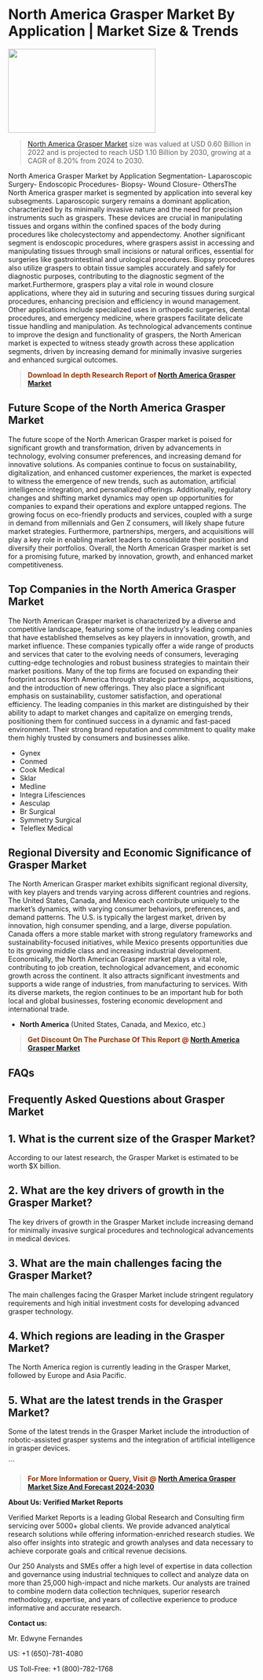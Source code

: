 <p><h1>North America Grasper Market By Application | Market Size & Trends</h1><p><img class="aligncenter size-medium wp-image-105565" src="https://ffe5etoiles.com/wp-content/uploads/2025/01/MST7-300x171.png" alt="" width="300" height="171" /></p><blockquote><p><a href="https://www.verifiedmarketreports.com/download-sample/?rid=531338&utm_source=Github-NA&utm_medium=352" target="_blank">North America Grasper Market</a> size was valued at USD 0.60 Billion in 2022 and is projected to reach USD 1.10 Billion by 2030, growing at a CAGR of 8.20% from 2024 to 2030.</p></blockquote>North America Grasper Market by Application Segmentation- Laparoscopic Surgery- Endoscopic Procedures- Biopsy- Wound Closure- OthersThe North America grasper market is segmented by application into several key subsegments. Laparoscopic surgery remains a dominant application, characterized by its minimally invasive nature and the need for precision instruments such as graspers. These devices are crucial in manipulating tissues and organs within the confined spaces of the body during procedures like cholecystectomy and appendectomy. Another significant segment is endoscopic procedures, where graspers assist in accessing and manipulating tissues through small incisions or natural orifices, essential for surgeries like gastrointestinal and urological procedures. Biopsy procedures also utilize graspers to obtain tissue samples accurately and safely for diagnostic purposes, contributing to the diagnostic segment of the market.Furthermore, graspers play a vital role in wound closure applications, where they aid in suturing and securing tissues during surgical procedures, enhancing precision and efficiency in wound management. Other applications include specialized uses in orthopedic surgeries, dental procedures, and emergency medicine, where graspers facilitate delicate tissue handling and manipulation. As technological advancements continue to improve the design and functionality of graspers, the North American market is expected to witness steady growth across these application segments, driven by increasing demand for minimally invasive surgeries and enhanced surgical outcomes.</p><blockquote><p><span style="color: #993300;"><strong>Download In depth Research Report of <a href="https://www.verifiedmarketreports.com/download-sample/?rid=531338&utm_source=Github-NA&utm_medium=352">North America Grasper Market</a></strong></span></p></blockquote><h2>Future Scope of the North America Grasper Market</h2><p>The future scope of the North American Grasper market is poised for significant growth and transformation, driven by advancements in technology, evolving consumer preferences, and increasing demand for innovative solutions. As companies continue to focus on sustainability, digitalization, and enhanced customer experiences, the market is expected to witness the emergence of new trends, such as automation, artificial intelligence integration, and personalized offerings. Additionally, regulatory changes and shifting market dynamics may open up opportunities for companies to expand their operations and explore untapped regions. The growing focus on eco-friendly products and services, coupled with a surge in demand from millennials and Gen Z consumers, will likely shape future market strategies. Furthermore, partnerships, mergers, and acquisitions will play a key role in enabling market leaders to consolidate their position and diversify their portfolios. Overall, the North American Grasper market is set for a promising future, marked by innovation, growth, and enhanced market competitiveness.</p><h2>Top Companies in the North America Grasper Market</h2><p>The North American Grasper market is characterized by a diverse and competitive landscape, featuring some of the industry's leading companies that have established themselves as key players in innovation, growth, and market influence. These companies typically offer a wide range of products and services that cater to the evolving needs of consumers, leveraging cutting-edge technologies and robust business strategies to maintain their market positions. Many of the top firms are focused on expanding their footprint across North America through strategic partnerships, acquisitions, and the introduction of new offerings. They also place a significant emphasis on sustainability, customer satisfaction, and operational efficiency. The leading companies in this market are distinguished by their ability to adapt to market changes and capitalize on emerging trends, positioning them for continued success in a dynamic and fast-paced environment. Their strong brand reputation and commitment to quality make them highly trusted by consumers and businesses alike.</p><p><ul><li>Gynex </li><li> Conmed </li><li> Cook Medical </li><li> Sklar </li><li> Medline </li><li> Integra Lifesciences </li><li> Aesculap </li><li> Br Surgical </li><li> Symmetry Surgical </li><li> Teleflex Medical</li></ul></p><h2>Regional Diversity and Economic Significance of Grasper Market</h2><p>The North American Grasper market exhibits significant regional diversity, with key players and trends varying across different countries and regions. The United States, Canada, and Mexico each contribute uniquely to the market’s dynamics, with varying consumer behaviors, preferences, and demand patterns. The U.S. is typically the largest market, driven by innovation, high consumer spending, and a large, diverse population. Canada offers a more stable market with strong regulatory frameworks and sustainability-focused initiatives, while Mexico presents opportunities due to its growing middle class and increasing industrial development. Economically, the North American Grasper market plays a vital role, contributing to job creation, technological advancement, and economic growth across the continent. It also attracts significant investments and supports a wide range of industries, from manufacturing to services. With its diverse markets, the region continues to be an important hub for both local and global businesses, fostering economic development and international trade.</p><ul> <li><strong>North America</strong> (United States, Canada, and Mexico, etc.)</li></ul><blockquote><p><span style="color: #993300;"><strong>Get Discount On The Purchase Of This Report @ <a href="https://www.verifiedmarketreports.com/ask-for-discount/?rid=531338&utm_source=Github-NA&utm_medium=352">North America Grasper Market</a></strong></span></p></blockquote><h2>FAQs</h2><p> <h2>Frequently Asked Questions about Grasper Market</h1> <h2>1. What is the current size of the Grasper Market?</div><div></h2> <p>According to our latest research, the Grasper Market is estimated to be worth $X billion.</p> <h2>2. What are the key drivers of growth in the Grasper Market?</div><div></h2> <p>The key drivers of growth in the Grasper Market include increasing demand for minimally invasive surgical procedures and technological advancements in medical devices.</p> <h2>3. What are the main challenges facing the Grasper Market?</div><div></h2> <p>The main challenges facing the Grasper Market include stringent regulatory requirements and high initial investment costs for developing advanced grasper technology.</p> <h2>4. Which regions are leading in the Grasper Market?</div><div></h2> <p>The North America region is currently leading in the Grasper Market, followed by Europe and Asia Pacific.</p> <h2>5. What are the latest trends in the Grasper Market?</div><div></h2> <p>Some of the latest trends in the Grasper Market include the introduction of robotic-assisted grasper systems and the integration of artificial intelligence in grasper devices.</p> <!-- Repeat for remaining FAQs and answers --></body></html>```</p><blockquote><p><span style="color: #993300;"><strong>For More Information or Query, Visit @ <a href="https://www.verifiedmarketreports.com/product/grasper-market/">North America Grasper Market Size And Forecast 2024-2030</a></strong></span></p></blockquote><p><strong>About Us: Verified Market Reports</strong></p><p>Verified Market Reports is a leading Global Research and Consulting firm servicing over 5000+ global clients. We provide advanced analytical research solutions while offering information-enriched research studies. We also offer insights into strategic and growth analyses and data necessary to achieve corporate goals and critical revenue decisions.</p><p>Our 250 Analysts and SMEs offer a high level of expertise in data collection and governance using industrial techniques to collect and analyze data on more than 25,000 high-impact and niche markets. Our analysts are trained to combine modern data collection techniques, superior research methodology, expertise, and years of collective experience to produce informative and accurate research.</p><p><strong>Contact us:</strong></p><p>Mr. Edwyne Fernandes</p><p>US: +1 (650)-781-4080</p><p>US Toll-Free: +1 (800)-782-1768</p>
